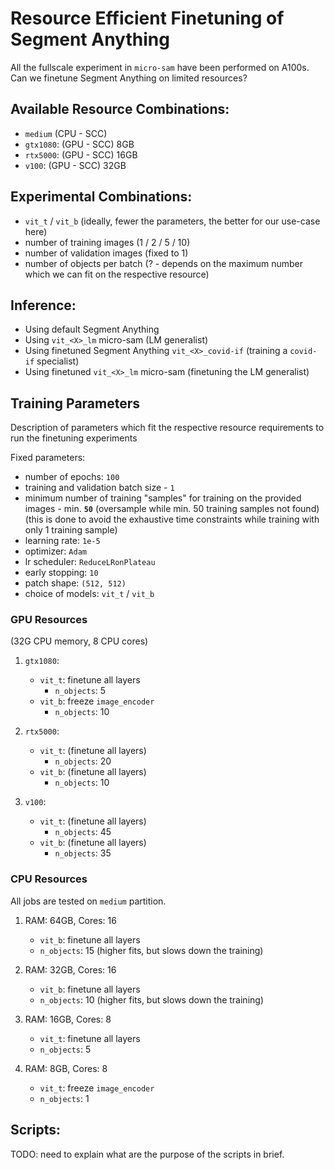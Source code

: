 # Resource Efficient Finetuning of Segment Anything

All the fullscale experiment in `micro-sam` have been performed on A100s. Can we finetune Segment Anything on limited resources?

## Available Resource Combinations:
- `medium` (CPU - SCC)
- `gtx1080`: (GPU - SCC) 8GB
- `rtx5000`: (GPU - SCC) 16GB
- `v100`: (GPU - SCC) 32GB

## Experimental Combinations:
- `vit_t` / `vit_b` (ideally, fewer the parameters, the better for our use-case here)
- number of training images (1 / 2 / 5 / 10)
- number of validation images (fixed to 1)
- number of objects per batch (? - depends on the maximum number which we can fit on the respective resource)

## Inference:

- Using default Segment Anything
- Using `vit_<X>_lm` micro-sam (LM generalist)
- Using finetuned Segment Anything `vit_<X>_covid-if` (training a `covid-if` specialist)
- Using finetuned `vit_<X>_lm` micro-sam (finetuning the LM generalist)

## Training Parameters

Description of parameters which fit the respective resource requirements to run the finetuning experiments

Fixed parameters:
- number of epochs: `100`
- training and validation batch size - `1`
- minimum number of training "samples" for training on the provided images - min. **`50`** (oversample while min. 50 training samples not found) (this is done to avoid the exhaustive time constraints while training with only 1 training sample)
- learning rate: `1e-5`
- optimizer: `Adam`
- lr scheduler: `ReduceLRonPlateau`
- early stopping: `10`
- patch shape: `(512, 512)`
- choice of models: `vit_t` / `vit_b`

### GPU Resources

(32G CPU memory, 8 CPU cores)

1. `gtx1080`:
    - `vit_t`: finetune all layers
        - `n_objects`: 5
    - `vit_b`: freeze `image_encoder`
        - `n_objects`: 10

2. `rtx5000`:
    - `vit_t`: (finetune all layers)
        - `n_objects`: 20
    - `vit_b`: (finetune all layers)
        - `n_objects`: 10

3. `v100`:
    - `vit_t`: (finetune all layers)
        - `n_objects`: 45
    - `vit_b`: (finetune all layers)
        - `n_objects`: 35

### CPU Resources

All jobs are tested on `medium` partition.

1. RAM: 64GB, Cores: 16
    - `vit_b`: finetune all layers
    - `n_objects`: 15 (higher fits, but slows down the training)

2. RAM: 32GB, Cores: 16
    - `vit_b`: finetune all layers
    - `n_objects`: 10 (higher fits, but slows down the training)

3. RAM: 16GB, Cores: 8
    - `vit_t`: finetune all layers
    - `n_objects`: 5

4. RAM: 8GB, Cores: 8
    - `vit_t`: freeze `image_encoder`
    - `n_objects`: 1


## Scripts:

 TODO: need to explain what are the purpose of the scripts in brief.
